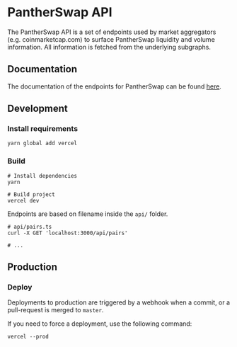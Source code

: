 # PantherSwap API

The PantherSwap API is a set of endpoints used by market aggregators (e.g. coinmarketcap.com) to surface PantherSwap liquidity
and volume information. All information is fetched from the underlying subgraphs.

## Documentation

The documentation of the endpoints for PantherSwap can be found [here](documentation.md).

## Development

### Install requirements

```shell
yarn global add vercel
```

### Build

```shell
# Install dependencies
yarn

# Build project
vercel dev
```

Endpoints are based on filename inside the `api/` folder.

```shell
# api/pairs.ts
curl -X GET 'localhost:3000/api/pairs'

# ...
```

## Production

### Deploy

Deployments to production are triggered by a webhook when a commit, or a pull-request is merged to `master`.

If you need to force a deployment, use the following command:

```shell
vercel --prod
```
